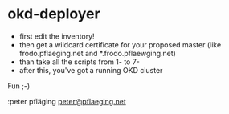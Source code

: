 # okd-deployer

- first edit the inventory!
- then get a wildcard certificate for your proposed master (like frodo.pflaeging.net and *.frodo.pflaewging.net)
- than take all the scripts from 1- to 7-
- after this, you've got a running OKD cluster

Fun ;-)

:peter pfläging <peter@pflaeging.net>